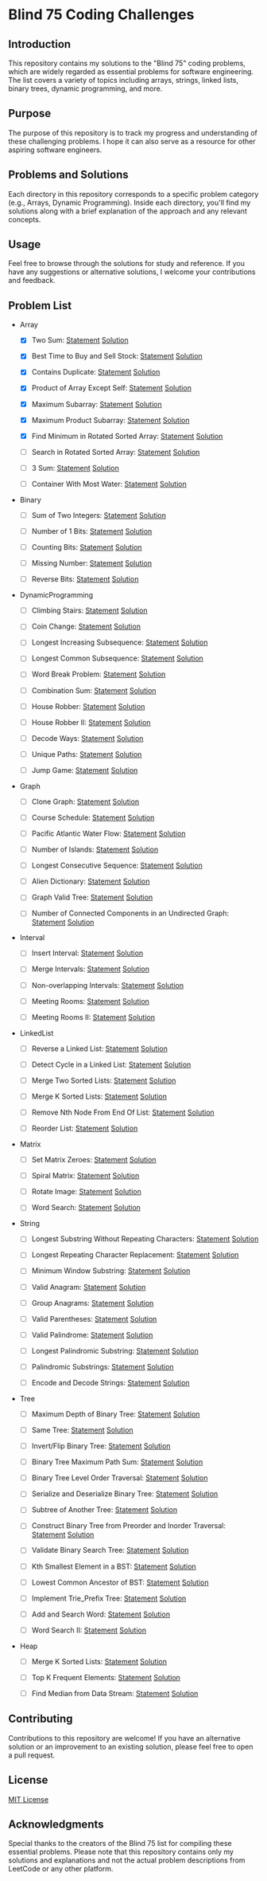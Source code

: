 # Blind 75 Coding Challenges

## Introduction

This repository contains my solutions to the "Blind 75" coding problems, which are widely regarded as essential problems for software engineering. The list covers a variety of topics including arrays, strings, linked lists, binary trees, dynamic programming, and more.

## Purpose

The purpose of this repository is to track my progress and understanding of these challenging problems. I hope it can also serve as a resource for other aspiring software engineers.

## Problems and Solutions

Each directory in this repository corresponds to a specific problem category (e.g., Arrays, Dynamic Programming). Inside each directory, you'll find my solutions along with a brief explanation of the approach and any relevant concepts.

## Usage

Feel free to browse through the solutions for study and reference. If you have any suggestions or alternative solutions, I welcome your contributions and feedback.

## Problem List

- Array
  - [x] Two Sum: [Statement](https://leetcode.com/problems/two-sum/) [Solution](./Exercices/01_Array/01_TwoSum)
  - [x] Best Time to Buy and Sell Stock: [Statement](https://leetcode.com/problems/best-time-to-buy-and-sell-stock/) [Solution](./Exercices/01_Array/02_BestTimetoBuyandSellStock)
  - [x] Contains Duplicate: [Statement](https://leetcode.com/problems/contains-duplicate/) [Solution](./Exercices/01_Array/03_ContainsDuplicate)
  - [x] Product of Array Except Self: [Statement](https://leetcode.com/problems/product-of-array-except-self/) [Solution](./Exercices/01_Array/04_ProductofArrayExceptSelf)
  - [x] Maximum Subarray: [Statement](https://leetcode.com/problems/maximum-subarray/) [Solution](./Exercices/01_Array/05_MaximumSubarray)
  - [x] Maximum Product Subarray: [Statement](https://leetcode.com/problems/maximum-product-subarray/) [Solution](./Exercices/01_Array/06_MaximumProductSubarray)
  - [x] Find Minimum in Rotated Sorted Array: [Statement](https://leetcode.com/problems/find-minimum-in-rotated-sorted-array/) [Solution](./Exercices/01_Array/07_FindMinimuminRotatedSortedArray)
  - [ ] Search in Rotated Sorted Array: [Statement](https://leetcode.com/problems/search-in-rotated-sorted-array/) [Solution](./Exercices/01_Array/08_SearchinRotatedSortedArray)
  - [ ] 3 Sum: [Statement](https://leetcode.com/problems/3sum/) [Solution](./Exercices/01_Array/09_3Sum)
  - [ ] Container With Most Water: [Statement](https://leetcode.com/problems/container-with-most-water/) [Solution](./Exercices/01_Array/10_ContainerWithMostWater)


- Binary
  - [ ] Sum of Two Integers: [Statement](https://leetcode.com/problems/sum-of-two-integers/) [Solution](./Exercices/02_Binary/01_SumofTwoIntegers)
  - [ ] Number of 1 Bits: [Statement](https://leetcode.com/problems/number-of-1-bits/) [Solution](./Exercices/02_Binary/02_Numberof1Bits)
  - [ ] Counting Bits: [Statement](https://leetcode.com/problems/counting-bits/) [Solution](./Exercices/02_Binary/03_CountingBits)
  - [ ] Missing Number: [Statement](https://leetcode.com/problems/missing-number/) [Solution](./Exercices/02_Binary/04_MissingNumber)
  - [ ] Reverse Bits: [Statement](https://leetcode.com/problems/reverse-bits/) [Solution](./Exercices/02_Binary/05_ReverseBits)


- DynamicProgramming
  - [ ] Climbing Stairs: [Statement](https://leetcode.com/problems/climbing-stairs/) [Solution](./Exercices/03_DynamicProgramming/01_ClimbingStairs)
  - [ ] Coin Change: [Statement](https://leetcode.com/problems/coin-change/) [Solution](./Exercices/03_DynamicProgramming/02_CoinChange)
  - [ ] Longest Increasing Subsequence: [Statement](https://leetcode.com/problems/longest-increasing-subsequence/) [Solution](./Exercices/03_DynamicProgramming/03_LongestIncreasingSubsequence)
  - [ ] Longest Common Subsequence: [Statement](https://leetcode.com/problems/longest-common-subsequence/) [Solution](./Exercices/03_DynamicProgramming/04_LongestCommonSubsequence)
  - [ ] Word Break Problem: [Statement](https://leetcode.com/problems/word-break/) [Solution](./Exercices/03_DynamicProgramming/05_WordBreakProblem)
  - [ ] Combination Sum: [Statement](https://leetcode.com/problems/combination-sum-iv/) [Solution](./Exercices/03_DynamicProgramming/06_CombinationSum)
  - [ ] House Robber: [Statement](https://leetcode.com/problems/house-robber/) [Solution](./Exercices/03_DynamicProgramming/07_HouseRobber)
  - [ ] House Robber II: [Statement](https://leetcode.com/problems/house-robber-ii/) [Solution](./Exercices/03_DynamicProgramming/08_HouseRobberII)
  - [ ] Decode Ways: [Statement](https://leetcode.com/problems/decode-ways/) [Solution](./Exercices/03_DynamicProgramming/09_DecodeWays)
  - [ ] Unique Paths: [Statement](https://leetcode.com/problems/unique-paths/) [Solution](./Exercices/03_DynamicProgramming/10_UniquePaths)
  - [ ] Jump Game: [Statement](https://leetcode.com/problems/jump-game/) [Solution](./Exercices/03_DynamicProgramming/11_JumpGame)


- Graph
  - [ ] Clone Graph: [Statement](https://leetcode.com/problems/clone-graph/) [Solution](./Exercices/04_Graph/01_CloneGraph)
  - [ ] Course Schedule: [Statement](https://leetcode.com/problems/course-schedule/) [Solution](./Exercices/04_Graph/02_CourseSchedule)
  - [ ] Pacific Atlantic Water Flow: [Statement](https://leetcode.com/problems/pacific-atlantic-water-flow/) [Solution](./Exercices/04_Graph/03_PacificAtlanticWaterFlow)
  - [ ] Number of Islands: [Statement](https://leetcode.com/problems/number-of-islands/) [Solution](./Exercices/04_Graph/04_NumberofIslands)
  - [ ] Longest Consecutive Sequence: [Statement](https://leetcode.com/problems/longest-consecutive-sequence/) [Solution](./Exercices/04_Graph/05_LongestConsecutiveSequence)
  - [ ] Alien Dictionary: [Statement](https://leetcode.com/problems/alien-dictionary/) [Solution](./Exercices/04_Graph/06_AlienDictionary)
  - [ ] Graph Valid Tree: [Statement](https://leetcode.com/problems/graph-valid-tree/) [Solution](./Exercices/04_Graph/07_GraphValidTree)
  - [ ] Number of Connected Components in an Undirected Graph: [Statement](https://leetcode.com/problems/number-of-connected-components-in-an-undirected-graph/) [Solution](./Exercices/04_Graph/08_NumberofConnectedComponentsinanUndirectedGraph)


- Interval
  - [ ] Insert Interval: [Statement](https://leetcode.com/problems/insert-interval/) [Solution](./Exercices/05_Interval/01_InsertInterval)
  - [ ] Merge Intervals: [Statement](https://leetcode.com/problems/merge-intervals/) [Solution](./Exercices/05_Interval/02_MergeIntervals)
  - [ ] Non-overlapping Intervals: [Statement](https://leetcode.com/problems/non-overlapping-intervals/) [Solution](./Exercices/05_Interval/03_Non-overlappingIntervals)
  - [ ] Meeting Rooms: [Statement](https://leetcode.com/problems/meeting-rooms/) [Solution](./Exercices/05_Interval/04_MeetingRooms)
  - [ ] Meeting Rooms II: [Statement](https://leetcode.com/problems/meeting-rooms-ii/) [Solution](./Exercices/05_Interval/05_MeetingRoomsII)


- LinkedList
  - [ ] Reverse a Linked List: [Statement](https://leetcode.com/problems/reverse-linked-list/) [Solution](./Exercices/06_LinkedList/01_ReverseaLinkedList)
  - [ ] Detect Cycle in a Linked List: [Statement](https://leetcode.com/problems/linked-list-cycle/) [Solution](./Exercices/06_LinkedList/02_DetectCycleinaLinkedList)
  - [ ] Merge Two Sorted Lists: [Statement](https://leetcode.com/problems/merge-two-sorted-lists/) [Solution](./Exercices/06_LinkedList/03_MergeTwoSortedLists)
  - [ ] Merge K Sorted Lists: [Statement](https://leetcode.com/problems/merge-k-sorted-lists/) [Solution](./Exercices/06_LinkedList/04_MergeKSortedLists)
  - [ ] Remove Nth Node From End Of List: [Statement](https://leetcode.com/problems/remove-nth-node-from-end-of-list/) [Solution](./Exercices/06_LinkedList/05_RemoveNthNodeFromEndOfList)
  - [ ] Reorder List: [Statement](https://leetcode.com/problems/reorder-list/) [Solution](./Exercices/06_LinkedList/06_ReorderList)


- Matrix
  - [ ] Set Matrix Zeroes: [Statement](https://leetcode.com/problems/set-matrix-zeroes/) [Solution](./Exercices/07_Matrix/01_SetMatrixZeroes)
  - [ ] Spiral Matrix: [Statement](https://leetcode.com/problems/spiral-matrix/) [Solution](./Exercices/07_Matrix/02_SpiralMatrix)
  - [ ] Rotate Image: [Statement](https://leetcode.com/problems/rotate-image/) [Solution](./Exercices/07_Matrix/03_RotateImage)
  - [ ] Word Search: [Statement](https://leetcode.com/problems/word-search/) [Solution](./Exercices/07_Matrix/04_WordSearch)


- String
  - [ ] Longest Substring Without Repeating Characters: [Statement](https://leetcode.com/problems/longest-substring-without-repeating-characters/) [Solution](./Exercices/08_String/01_LongestSubstringWithoutRepeatingCharacters)
  - [ ] Longest Repeating Character Replacement: [Statement](https://leetcode.com/problems/longest-repeating-character-replacement/) [Solution](./Exercices/08_String/02_LongestRepeatingCharacterReplacement)
  - [ ] Minimum Window Substring: [Statement](https://leetcode.com/problems/minimum-window-substring/) [Solution](./Exercices/08_String/03_MinimumWindowSubstring)
  - [ ] Valid Anagram: [Statement](https://leetcode.com/problems/valid-anagram/) [Solution](./Exercices/08_String/04_ValidAnagram)
  - [ ] Group Anagrams: [Statement](https://leetcode.com/problems/group-anagrams/) [Solution](./Exercices/08_String/05_GroupAnagrams)
  - [ ] Valid Parentheses: [Statement](https://leetcode.com/problems/valid-parentheses/) [Solution](./Exercices/08_String/06_ValidParentheses)
  - [ ] Valid Palindrome: [Statement](https://leetcode.com/problems/valid-palindrome/) [Solution](./Exercices/08_String/07_ValidPalindrome)
  - [ ] Longest Palindromic Substring: [Statement](https://leetcode.com/problems/longest-palindromic-substring/) [Solution](./Exercices/08_String/08_LongestPalindromicSubstring)
  - [ ] Palindromic Substrings: [Statement](https://leetcode.com/problems/palindromic-substrings/) [Solution](./Exercices/08_String/09_PalindromicSubstrings)
  - [ ] Encode and Decode Strings: [Statement](https://leetcode.com/problems/encode-and-decode-strings/) [Solution](./Exercices/08_String/10_EncodeandDecodeStrings)


- Tree
  - [ ] Maximum Depth of Binary Tree: [Statement](https://leetcode.com/problems/maximum-depth-of-binary-tree/) [Solution](./Exercices/09_Tree/01_MaximumDepthofBinaryTree)
  - [ ] Same Tree: [Statement](https://leetcode.com/problems/same-tree/) [Solution](./Exercices/09_Tree/02_SameTree)
  - [ ] Invert/Flip Binary Tree: [Statement](https://leetcode.com/problems/invert-binary-tree/) [Solution](./Exercices/09_Tree/03_Invert/FlipBinaryTree)
  - [ ] Binary Tree Maximum Path Sum: [Statement](https://leetcode.com/problems/binary-tree-maximum-path-sum/) [Solution](./Exercices/09_Tree/04_BinaryTreeMaximumPathSum)
  - [ ] Binary Tree Level Order Traversal: [Statement](https://leetcode.com/problems/binary-tree-level-order-traversal/) [Solution](./Exercices/09_Tree/05_BinaryTreeLevelOrderTraversal)
  - [ ] Serialize and Deserialize Binary Tree: [Statement](https://leetcode.com/problems/serialize-and-deserialize-binary-tree/) [Solution](./Exercices/09_Tree/06_SerializeandDeserializeBinaryTree)
  - [ ] Subtree of Another Tree: [Statement](https://leetcode.com/problems/subtree-of-another-tree/) [Solution](./Exercices/09_Tree/07_SubtreeofAnotherTree)
  - [ ] Construct Binary Tree from Preorder and Inorder Traversal: [Statement](https://leetcode.com/problems/construct-binary-tree-from-preorder-and-inorder-traversal/) [Solution](./Exercices/09_Tree/08_ConstructBinaryTreefromPreorderandInorderTraversal)
  - [ ] Validate Binary Search Tree: [Statement](https://leetcode.com/problems/validate-binary-search-tree/) [Solution](./Exercices/09_Tree/09_ValidateBinarySearchTree)
  - [ ] Kth Smallest Element in a BST: [Statement](https://leetcode.com/problems/kth-smallest-element-in-a-bst/) [Solution](./Exercices/09_Tree/10_KthSmallestElementinaBST)
  - [ ] Lowest Common Ancestor of BST: [Statement](https://leetcode.com/problems/lowest-common-ancestor-of-a-binary-search-tree/) [Solution](./Exercices/09_Tree/11_LowestCommonAncestorofBST)
  - [ ] Implement Trie_Prefix Tree: [Statement](https://leetcode.com/problems/implement-trie-prefix-tree/) [Solution](./Exercices/09_Tree/12_ImplementTrie_PrefixTree)
  - [ ] Add and Search Word: [Statement](https://leetcode.com/problems/add-and-search-word-data-structure-design/) [Solution](./Exercices/09_Tree/13_AddandSearchWord)
  - [ ] Word Search II: [Statement](https://leetcode.com/problems/word-search-ii/) [Solution](./Exercices/09_Tree/14_WordSearchII)


- Heap
  - [ ] Merge K Sorted Lists: [Statement](https://leetcode.com/problems/merge-k-sorted-lists/) [Solution](./Exercices/10_Heap/01_MergeKSortedLists)
  - [ ] Top K Frequent Elements: [Statement](https://leetcode.com/problems/top-k-frequent-elements/) [Solution](./Exercices/10_Heap/02_TopKFrequentElements)
  - [ ] Find Median from Data Stream: [Statement](https://leetcode.com/problems/find-median-from-data-stream/) [Solution](./Exercices/10_Heap/03_FindMedianfromDataStream)



## Contributing

Contributions to this repository are welcome! If you have an alternative solution or an improvement to an existing solution, please feel free to open a pull request.

## License

[MIT License](LICENSE.txt)

## Acknowledgments

Special thanks to the creators of the Blind 75 list for compiling these essential problems. Please note that this repository contains only my solutions and explanations and not the actual problem descriptions from LeetCode or any other platform.

